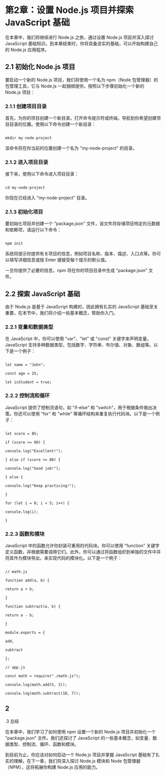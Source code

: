 # 第2章：设置 Node.js 项目并探索 JavaScript 基础

在本章中，我们将继续进行 Node.js 之旅，通过设置 Node.js 项目并深入探讨 JavaScript 基础知识。到本章结束时，你将具备坚实的基础，可以开始构建自己的 Node.js 应用程序。

## 2.1 初始化 Node.js 项目

要启动一个新的 Node.js 项目，我们将使用一个名为 npm（Node 包管理器）的包管理工具，它与 Node.js 一起捆绑提供。按照以下步骤初始化一个新的 Node.js 项目：

### 2.1.1 创建项目目录

首先，为你的项目创建一个新目录。打开命令提示符或终端，导航到你希望创建项目目录的位置。使用以下命令创建一个新目录：

```js

mkdir my-node-project

```

该命令将在你当前的位置创建一个名为 "my-node-project" 的目录。

### 2.1.2 进入项目目录

接下来，使用以下命令进入项目目录：

```js

cd my-node-project

```

你现在已经进入 "my-node-project" 目录。

### 2.1.3 初始化项目

要初始化项目并创建一个 "package.json" 文件，该文件将存储项目特定的元数据和依赖项，请运行以下命令：

```js

npm init

```

系统将提示你提供有关项目的信息，例如项目名称、版本、描述、入口点等。你可以填写详细信息或按 Enter 键接受每个提示的默认值。

一旦你提供了必要的信息，npm 将在你的项目目录中生成 "package.json" 文件。

## 2.2 探索 JavaScript 基础

由于 Node.js 是基于 JavaScript 构建的，因此拥有扎实的 JavaScript 基础至关重要。在本节中，我们将介绍一些基本概念，帮助你入门。

### 2.2.1 变量和数据类型

在 JavaScript 中，你可以使用 "var"、"let" 或 "const" 关键字来声明变量。JavaScript 支持多种数据类型，包括数字、字符串、布尔值、对象、数组等。以下是一个例子：

```jsjavascript

let name = "John";

const age = 25;

let isStudent = true;

```

### 2.2.2 控制流和循环

JavaScript 提供了控制流语句，如 "if-else" 和 "switch"，用于根据条件做出决策。你还可以使用 "for" 和 "while" 等循环结构来重复执行代码块。以下是一个例子：

```jsjavascript

let score = 85;

if (score >= 90) {

console.log("Excellent!");

} else if (score >= 80) {

console.log("Good job!");

} else {

console.log("Keep practicing!");

}

for (let i = 0; i < 5; i++) {

console.log(i);

}

```

### 2.2.3 函数和模块

JavaScript 中的函数允许你封装可重用的代码块。你可以使用 "function" 关键字定义函数，并根据需要调用它们。此外，你可以通过将函数组织到单独的文件中并将其作为模块导出，来实现代码的模块化。以下是一个例子：

```jsjavascript

// math.js

function add(a, b) {

return a + b;

}

function subtract(a, b) {

return a - b;

}

module.exports = {

add,

subtract

};

// app.js

const math = require("./math.js");

console.log(math.add(5, 3));

console.log(math.subtract(10, 7));

```

## 2

.3 总结

在本章中，我们学习了如何使用 npm 设置一个新的 Node.js 项目并初始化一个 "package.json" 文件。我们还探讨了 JavaScript 的一些基本概念，如变量、数据类型、控制流、循环、函数和模块。

到目前为止，你应该对如何启动一个 Node.js 项目并掌握 JavaScript 基础有了扎实的理解。在下一章，我们将深入探讨 Node.js 模块和 Node 包管理器（NPM），这将拓展你构建 Node.js 应用的能力。
